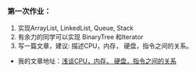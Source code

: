### 第一次作业：
1. 实现ArrayList, LinkedList, Queue, Stack 
2. 有余力的同学可以实现 BinaryTree 和Iterator
3. 写一篇文章，建议: 描述CPU，内存， 硬盘，指令之间的关系。
* 我的文章地址：[浅谈CPU，内存， 硬盘，指令之间的关系](http://blog.csdn.net/qq1332479771/article/details/57597710)